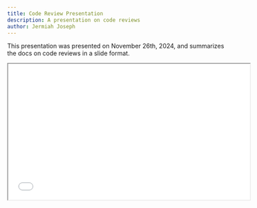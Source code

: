 ```yaml
---
title: Code Review Presentation
description: A presentation on code reviews
author: Jermiah Joseph
---
```


This presentation was presented on November 26th, 2024, and summarizes the docs on code reviews in a slide format.

<iframe width="560" height="315" src="../git-code-review-slides.html"></iframe>

<!-- 
The presentation above was generated using quarto and the following command:
quarto render docs/software_development/Version_Control/code_reviews/git-code-review-slides.qmd
and then embedding the resulting HTML file in an iframe.

The html file must be added to version control
 -->
